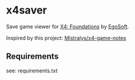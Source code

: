 # x4saver

Save game viewer for [X4: Foundations](https://www.egosoft.com/games/x4/info_en.php) by [EgoSoft](https://www.egosoft.com/).

Inspired by this project: [Mistralys/x4-game-notes](https://github.com/Mistralys/x4-game-notes)

## Requirements

see: requirements.txt

